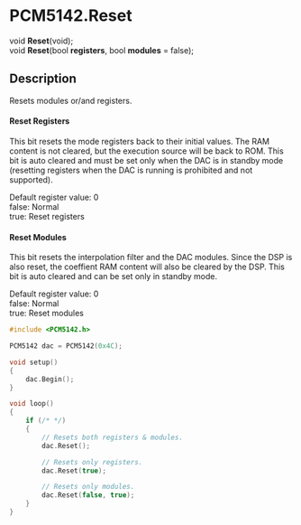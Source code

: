 # PCM5142.Reset

void **Reset**(void);<br>
void **Reset**(bool **registers**, bool **modules** = false);

## Description

Resets modules or/and registers.

#### Reset Registers
This bit resets the mode registers back to their initial values. The RAM content is not cleared, but the execution source will be back to ROM. This bit is auto cleared and must be set only when the DAC is in standby mode (resetting registers when the DAC is running is prohibited and not supported).

Default register value: 0<br>
false: Normal<br>
true:  Reset registers

#### Reset Modules
This bit resets the interpolation filter and the DAC modules. Since the DSP is also reset, the coeffient RAM content will also be cleared by the DSP. This bit is auto cleared and can be set only in standby mode.

Default register value: 0<br>
false: Normal<br>
true: Reset modules

```c++
#include <PCM5142.h>

PCM5142 dac = PCM5142(0x4C);

void setup()
{
	dac.Begin();
}

void loop()
{
	if (/* */)
	{
		// Resets both registers & modules.
		dac.Reset();

		// Resets only registers.
		dac.Reset(true);

		// Resets only modules.
		dac.Reset(false, true);
	}
}
```
